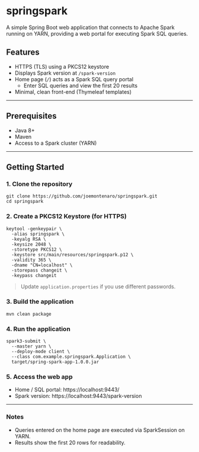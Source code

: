 # springspark

A simple Spring Boot web application that connects to Apache Spark running on YARN, providing a web portal for executing Spark SQL queries.

## Features

- HTTPS (TLS) using a PKCS12 keystore
- Displays Spark version at `/spark-version`
- Home page (`/`) acts as a Spark SQL query portal
  - Enter SQL queries and view the first 20 results
- Minimal, clean front-end (Thymeleaf templates)

---

## Prerequisites

- Java 8+
- Maven
- Access to a Spark cluster (YARN)

---

## Getting Started

### 1. Clone the repository

```
git clone https://github.com/joemontenaro/springspark.git
cd springspark
```

### 2. Create a PKCS12 Keystore (for HTTPS)
```
keytool -genkeypair \
  -alias springspark \
  -keyalg RSA \
  -keysize 2048 \
  -storetype PKCS12 \
  -keystore src/main/resources/springspark.p12 \
  -validity 365 \
  -dname "CN=localhost" \
  -storepass changeit \
  -keypass changeit
```
> Update `application.properties` if you use different passwords.

### 3. Build the application
```
mvn clean package
```

### 4. Run the application
```
spark3-submit \
  --master yarn \
  --deploy-mode client \
  --class com.example.springspark.Application \
  target/spring-spark-app-1.0.0.jar
```

### 5. Access the web app
- Home / SQL portal: https://localhost:9443/
- Spark version: https://localhost:9443/spark-version

---

### Notes
- Queries entered on the home page are executed via SparkSession on YARN.
- Results show the first 20 rows for readability.
